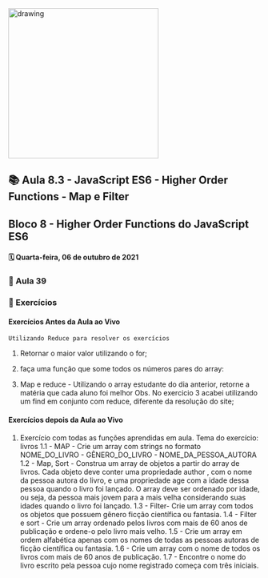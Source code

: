 <img src="https://user-images.githubusercontent.com/87394535/129942939-007fc304-2ac0-431d-b018-685951e5750f.png" alt="drawing" width="300"/>

## 📚 Aula 8.3 - JavaScript ES6 - Higher Order Functions - Map e Filter

## Bloco 8 - Higher Order Functions do JavaScript ES6

#### 🗓️ Quarta-feira, 06 de outubro de 2021

### 📖 Aula 39

### 📓 Exercícios

#### Exercícios Antes da Aula ao Vivo

    Utilizando Reduce para resolver os exercícios

1. Retornar o maior valor utilizando o for;

2. faça uma função que some todos os números pares do array:

3. Map e reduce - Utilizando o array estudante do dia anterior, retorne a matéria que cada aluno foi melhor
   Obs. No exercicio 3 acabei utilizando um find em conjunto com reduce, diferente da resolução do site;

#### Exercícios depois da Aula ao Vivo

1. Exercício com todas as funções aprendidas em aula. Tema do exercício: livros
   1.1 - MAP - Crie um array com strings no formato NOME_DO_LIVRO - GÊNERO_DO_LIVRO - NOME_DA_PESSOA_AUTORA
   1.2 - Map, Sort - Construa um array de objetos a partir do array de livros. Cada objeto deve conter uma propriedade author , com o nome da pessoa autora do livro, e uma propriedade age com a idade dessa pessoa quando o livro foi lançado. O array deve ser ordenado por idade, ou seja, da pessoa mais jovem para a mais velha considerando suas idades quando o livro foi lançado.
   1.3 - Filter- Crie um array com todos os objetos que possuem gênero ficção científica ou fantasia.
   1.4 - Filter e sort - Crie um array ordenado pelos livros com mais de 60 anos de publicação e ordene-o pelo livro mais velho.
   1.5 - Crie um array em ordem alfabética apenas com os nomes de todas as pessoas autoras de ficção científica ou fantasia.
   1.6 - Crie um array com o nome de todos os livros com mais de 60 anos de publicação.
   1.7 - Encontre o nome do livro escrito pela pessoa cujo nome registrado começa com três iniciais.
